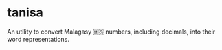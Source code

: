 # tanisa
An utility to convert Malagasy 🇲🇬 numbers, including decimals, into their word representations.
